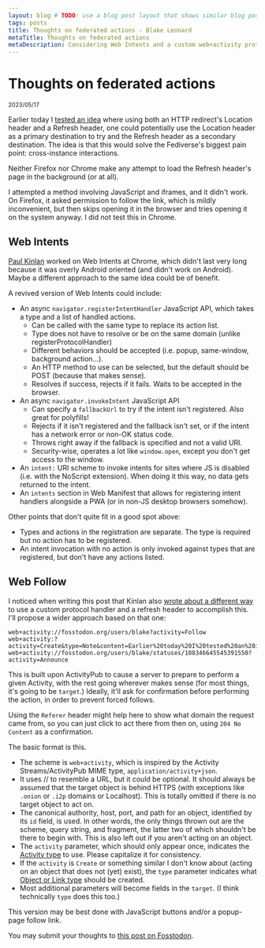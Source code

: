 ```yaml
---
layout: blog # TODO: use a blog post layout that shows similar blog posts
tags: posts
title: Thoughts on federated actions - Blake Leonard
metaTitle: Thoughts on federated actions
metaDescription: Considering Web Intents and a custom web+activity protocol handler to solve the Fediverse's second-biggest pain point.
---
```

# Thoughts on federated actions
<small><time datetime="2023-05-17">2023/05/17</time></small>

Earlier today I [tested an idea](https://replit.com/@bleonard252/DualHeaderRedirectTest?v=1) where using both an HTTP redirect's Location header and a Refresh header, one could potentially use the Location header as a primary destination to try and the Refresh header as a secondary destination. The idea is that this would solve the Fediverse's biggest pain point: cross-instance interactions.

Neither Firefox nor Chrome make any attempt to load the Refresh header's page in the background (or at all).

I attempted a method involving JavaScript and iframes, and it didn't work. On Firefox, it asked permission to follow the link, which is mildly inconvenient, but then skips opening it in the browser and tries opening it on the system anyway. I did not test this in Chrome.

## Web Intents
[Paul Kinlan](https://paul.kinlan.me/what-happened-to-web-intents/) worked on Web Intents at Chrome, which didn't last very long because it was overly Android oriented (and didn't work on Android). Maybe a different approach to the same idea could be of benefit.

A revived version of Web Intents could include:
* An async `navigator.registerIntentHandler` JavaScript API, which takes a type and a list of handled actions.
  * Can be called with the same type to replace its action list.
  * Type does not have to resolve or be on the same domain (unlike registerProtocolHandler)
  * Different behaviors should be accepted (i.e. popup, same-window, background action...).
  * An HTTP method to use can be selected, but the default should be POST (because that makes sense).
  * Resolves if success, rejects if it fails. Waits to be accepted in the browser.
* An async `navigator.invokeIntent` JavaScript API
  * Can specify a `fallbackUrl` to try if the intent isn't registered. Also great for polyfills!
  * Rejects if it isn't registered and the fallback isn't set, or if the intent has a network error or non-OK status code.
  * Throws right away if the fallback is specified and not a valid URI.
  * Security-wise, operates a lot like `window.open`, except you don't get access to the window.
* An `intent:` URI scheme to invoke intents for sites where JS is disabled (i.e. with the NoScript extension). When doing it this way, no data gets returned to the intent.
* An `intents` section in Web Manifest that allows for registering intent handlers alongside a PWA (or in non-JS desktop browsers somehow).

Other points that don't quite fit in a good spot above:
* Types and actions in the registration are separate. The type is required but no action has to be registered.
* An intent invocation with no action is only invoked against types that are registered, but don't have any actions listed.

## Web Follow
I noticed when writing this post that Kinlan also [wrote about a different way](https://paul.kinlan.me/thoughts-on-web-follow/) to use a custom protocol handler and a refresh header to accomplish this. I'll propose a wider approach based on that one:

```
web+activity://fosstodon.org/users/blake?activity=Follow
web+activity:?activity=Create&type=Note&content=Earlier%20today%20I%20tested%20an%20idea...
web+activity://fosstodon.org/users/blake/statuses/108346645545391550?activity=Announce
```

This is built upon ActivityPub to cause a server to prepare to perform a given Activity, with the rest going wherever makes sense (for most things, it's going to be `target`.) Ideally, it'll ask for confirmation before performing the action, in order to prevent forced follows.

Using the `Referer` header might help here to show what domain the request came from, so you can just click to act there from then on, using `204 No Content` as a confirmation.

The basic format is this.
* The scheme is `web+activity`, which is inspired by the Activity Streams/ActivityPub MIME type, `application/activity+json`.
* It uses // to resemble a URL, but it could be optional. It should always be assumed that the target object is behind HTTPS (with exceptions like `.onion` or `.i2p` domains or Localhost). This is totally omitted if there is no target object to act on.
* The canonical authority, host, port, and path for an object, identified by its `id` field, is used. In other words, the only things thrown out are the scheme, query string, and fragment, the latter two of which shouldn't be there to begin with. This is also left out if you aren't acting on an object.
* The `activity` parameter, which should only appear once, indicates the [Activity type](https://www.w3.org/TR/activitystreams-vocabulary/#activity-types) to use. Please capitalize it for consistency.
* If the `activity` is `Create` or something similar I don't know about (acting on an object that does not (yet) exist), the `type` parameter indicates what [Object or Link type](https://www.w3.org/TR/activitystreams-vocabulary/#object-types) should be created.
* Most additional parameters will become fields in the `target`. (I think technically `type` does this too.)

This version may be best done with JavaScript buttons and/or a popup-page follow link.

You may submit your thoughts to [this post on Fosstodon](https://fosstodon.org/@blake/110386903022196809).